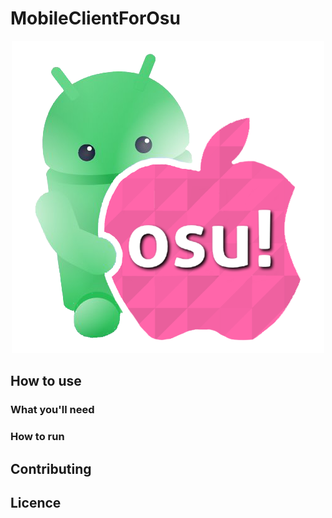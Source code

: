 # MobileClientForOsu

<p align="center">
  <img width="500px" src="assets/MobileClientForOsu_Logo.png">
</p>

## How to use
### What you'll need


### How to run

## Contributing

## Licence
